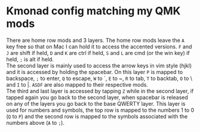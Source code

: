 # Kmonad config matching my QMK mods
There are home row mods and 3 layers. The home row mods leave the `A` key free so that on Mac I can hold it to access the accented versions. 	`F` and `J` are shift if held, `D` and `K` are ctrl if held, `S` and `L` are cmd (or the win key) if held, `;` is alt if held.  
The second layer is mainly used to access the arrow keys in vim style (hjkl) and it is accessed by holding the spacebar. On this layer `P` is mapped to backspace, `;` to enter, `Q` to escape, `W` to \`, `E` to ~, `R` to tab, `T` to backtab, `O` to \ and `I` to |. `ASDF` are also mapped to their respective mods.  
The third and last layer is accessed by tapping `Z` while in the second layer, if tapped again you go back to the second layer, when spacebar is released on any of the layers you go back to the base QWERTY layer. This layer is used for numbers and symbols, the top row is mapped to the numbers 1 to 0 (`Q` to `P`) and the second row is mapped to the symbols associated with the numbers above (`A` to `;`).

